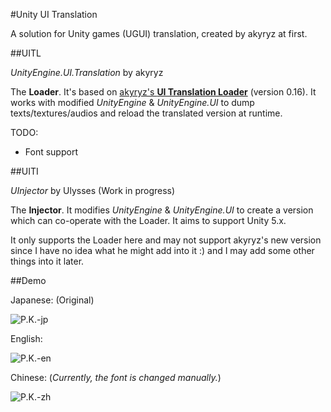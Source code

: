 #Unity UI Translation

A solution for Unity games (UGUI) translation, created by akyryz at first.

##UITL

*UnityEngine.UI.Translation* by akyryz

The **Loader**. It's based on [akyryz's **UI Translation Loader**](http://www.anime-sharing.com/forum/requests-releases-123/release-ui-translation-loader-v0-12-3-translation-502649/) (version 0.16).
It works with modified *UnityEngine* & *UnityEngine.UI* to dump texts/textures/audios and reload the translated version at runtime.

TODO: 
- Font support

##UITI

*UInjector* by Ulysses (Work in progress)

The **Injector**. It modifies *UnityEngine* & *UnityEngine.UI* to create a version which can co-operate with the Loader. It aims to support Unity 5.x.

It only supports the Loader here and may not support akyryz's new version since I have no idea what he might add into it  :)  and I may add some other things into it later.

##Demo

Japanese: (Original)

![P.K.-jp](https://raw.githubusercontent.com/UlyssesWu/UnityEngine.UI.Translation/master/screenshot/UIT-jp-1.png)

English:

![P.K.-en](https://raw.githubusercontent.com/UlyssesWu/UnityEngine.UI.Translation/master/screenshot/UIT-en-1.png)

Chinese: (*Currently, the font is changed manually.*)

![P.K.-zh](https://raw.githubusercontent.com/UlyssesWu/UnityEngine.UI.Translation/master/screenshot/UIT-zh-1.png)

